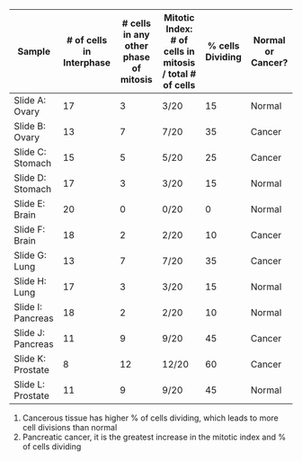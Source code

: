 | Sample             | # of cells in Interphase | # cells in any other phase of mitosis | Mitotic Index:  # of cells in mitosis / total # of cells | % cells Dividing | Normal or Cancer? |
| ------------------ | ------------------------ | ------------------------------------- | -------------------------------------------------------- | ---------------- | ----------------- |
| Slide A: Ovary     | 17                       | 3                                     | 3/20                                                     | 15               | Normal            |
| Slide B: Ovary     | 13                       | 7                                     | 7/20                                                     | 35               | Cancer            |
| Slide C:  Stomach  | 15                       | 5                                     | 5/20                                                     | 25               | Cancer            |
| Slide D:  Stomach  | 17                       | 3                                     | 3/20                                                     | 15               | Normal            |
| Slide E:  Brain    | 20                       | 0                                     | 0/20                                                     | 0                | Normal            |
| Slide F:  Brain    | 18                       | 2                                     | 2/20                                                     | 10               | Cancer            |
| Slide G:  Lung     | 13                       | 7                                     | 7/20                                                     | 35               | Cancer            |
| Slide H:  Lung     | 17                       | 3                                     | 3/20                                                     | 15               | Normal            |
| Slide I:  Pancreas | 18                       | 2                                     | 2/20                                                     | 10               | Normal            |
| Slide J:  Pancreas | 11                       | 9                                     | 9/20                                                     | 45               | Cancer            |
| Slide K:  Prostate | 8                        | 12                                    | 12/20                                                    | 60               | Cancer            |
| Slide L:  Prostate | 11                       | 9                                     | 9/20                                                     | 45               | Normal            |

1. Cancerous tissue has higher % of cells dividing, which leads to more cell divisions than normal
2. Pancreatic cancer, it is the greatest increase in the mitotic index and % of cells dividing
